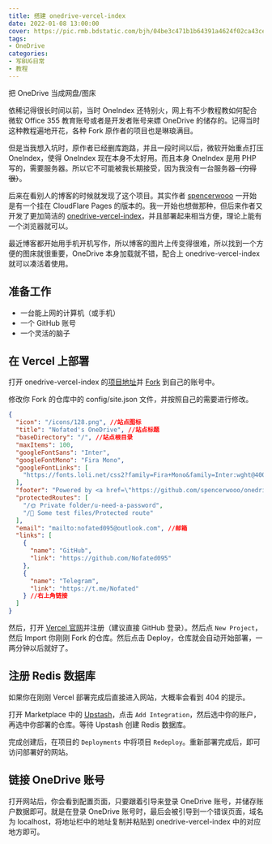 ```yaml
---
title: 搭建 onedrive-vercel-index
date: 2022-01-08 13:00:00
cover: https://pic.rmb.bdstatic.com/bjh/04be3c471b1b64391a4624f02ca43ce6.png
tags:
- OneDrive
categories:
- 写BUG日常
- 教程
---
```

把 OneDrive 当成网盘/图床
<!--more-->

依稀记得很长时间以前，当时 OneIndex 还特别火，网上有不少教程教如何配合微软 Office 355 教育账号或者是开发者账号来嫖 OneDrive 的储存的。记得当时这种教程遍地开花，各种 Fork 原作者的项目也是琳琅满目。

但是当我想入坑时，原作者已经删库跑路，并且一段时间以后，微软开始重点打压 OneIndex，使得 OneIndex 现在本身不太好用。而且本身 OneIndex 是用 PHP 写的，需要服务器。所以它不可能被我长期接受，因为我没有一台服务器~~（穷得很）~~。

后来在看别人的博客的时候就发现了这个项目。其实作者 [spencerwooo](https://github.com/spencerwooo) 一开始是有一个挂在 CloudFlare Pages 的版本的。我一开始也想做那种，但后来作者又开发了更加简洁的 [onedrive-vercel-index](https://github.com/spencerwooo/onedrive-vercel-index/)，并且部署起来相当方便，理论上能有一个浏览器就可以。

最近博客都开始用手机开机写作，所以博客的图片上传变得很难，所以找到一个方便的图床就很重要，OneDrive 本身加载就不错，配合上 onedrive-vercel-index 就可以凑活着使用。

## 准备工作

- 一台能上网的计算机（或手机）
- 一个 GitHub 账号
- 一个灵活的脑子

## 在 Vercel 上部署

打开 onedrive-vercel-index 的[项目地址](https://github.com/spencerwooo/onedrive-vercel-index/)并 [Fork](https://github.com/spencerwooo/onedrive-vercel-index/fork) 到自己的账号中。

修改你 Fork 的仓库中的 config/site.json 文件，并按照自己的需要进行修改。

``` json 这是我的配置
{
  "icon": "/icons/128.png", //站点图标
  "title": "Nofated's OneDrive", //站点标题
  "baseDirectory": "/", //站点根目录
  "maxItems": 100,
  "googleFontSans": "Inter",
  "googleFontMono": "Fira Mono",
  "googleFontLinks": [
    "https://fonts.loli.net/css2?family=Fira+Mono&family=Inter:wght@400;500;700&display=swap"
  ],
  "footer": "Powered by <a href=\"https://github.com/spencerwooo/onedrive-vercel-index\" target=\"_blank\" rel=\"noopener noreferrer\">onedrive-vercel-index</a>", //页脚信息
  "protectedRoutes": [
    "/🌞 Private folder/u-need-a-password",
    "/🥟 Some test files/Protected route"
  ],
  "email": "mailto:nofated095@outlook.com", //邮箱
  "links": [
    {
      "name": "GitHub",
      "link": "https://github.com/Nofated095"
    },
    {
      "name": "Telegram",
      "link": "https://t.me/Nofated"
    } //右上角链接
  ]
}
```

然后，打开 [Vercel 官网](https://vercel.com)并注册（建议直接 GitHub 登录）。然后点 `New Project`，然后 Import 你刚刚 Fork 的仓库。然后点击 Deploy，仓库就会自动开始部署，一两分钟以后就好了。

## 注册 Redis 数据库

如果你在刚刚 Vercel 部署完成后直接进入网站，大概率会看到 404 的提示。

打开 Marketplace 中的 [Upstash](https://vercel.com/integrations/upstash)，点击 `Add Integration`，然后选中你的账户，再选中你部署的仓库。等待 Upstash 创建 Redis 数据库。

完成创建后，在项目的 `Deployments` 中将项目 `Redeploy`。重新部署完成后，即可访问部署好的网站。

## 链接 OneDrive 账号

打开网站后，你会看到配置页面，只要跟着引导来登录 OneDrive 账号，并储存账户数据即可。就是在登录 OneDrive 账号时，最后会被引导到一个错误页面，域名为 localhost，将地址栏中的地址复制并粘贴到 onedrive-vercel-index 中的对应地方即可。
